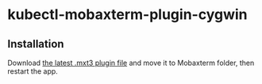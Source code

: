 # kubectl-mobaxterm-plugin-cygwin

## Installation

Download [the latest .mxt3 plugin file](/../../releases/latest) and move it to Mobaxterm folder, then restart the app.
